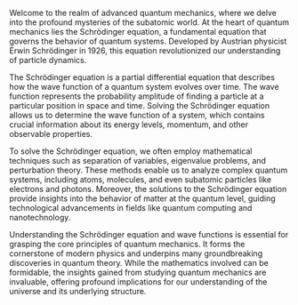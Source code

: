 
Welcome to the realm of advanced quantum mechanics, where we delve into the profound mysteries of the subatomic world. At the heart of quantum mechanics lies the Schrödinger equation, a fundamental equation that governs the behavior of quantum systems. Developed by Austrian physicist Erwin Schrödinger in 1926, this equation revolutionized our understanding of particle dynamics.

The Schrödinger equation is a partial differential equation that describes how the wave function of a quantum system evolves over time. The wave function represents the probability amplitude of finding a particle at a particular position in space and time. Solving the Schrödinger equation allows us to determine the wave function of a system, which contains crucial information about its energy levels, momentum, and other observable properties.

To solve the Schrödinger equation, we often employ mathematical techniques such as separation of variables, eigenvalue problems, and perturbation theory. These methods enable us to analyze complex quantum systems, including atoms, molecules, and even subatomic particles like electrons and photons. Moreover, the solutions to the Schrödinger equation provide insights into the behavior of matter at the quantum level, guiding technological advancements in fields like quantum computing and nanotechnology.

Understanding the Schrödinger equation and wave functions is essential for grasping the core principles of quantum mechanics. It forms the cornerstone of modern physics and underpins many groundbreaking discoveries in quantum theory. While the mathematics involved can be formidable, the insights gained from studying quantum mechanics are invaluable, offering profound implications for our understanding of the universe and its underlying structure.
